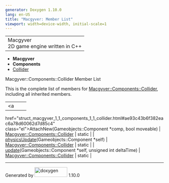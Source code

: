 ```yaml
---
generator: Doxygen 1.10.0
lang: en-US
title: "Macgyver: Member List"
viewport: width=device-width, initial-scale=1
---
```


<div id="top">

<div id="titlearea">

<table data-cellspacing="0" data-cellpadding="0">
<colgroup>
<col style="width: 100%" />
</colgroup>
<tbody>
<tr id="projectrow" class="odd">
<td id="projectalign"><div id="projectname">
Macgyver
</div>
<div id="projectbrief">
2D game engine written in C++
</div></td>
</tr>
</tbody>
</table>

</div>

<div id="main-nav">

</div>

<div id="nav-path" class="navpath">

- **Macgyver**
- **Components**
- <a href="struct_macgyver_1_1_components_1_1_collider.html"
  class="el">Collider</a>

</div>

</div>

<div class="header">

<div class="headertitle">

<div class="title">

Macgyver::Components::Collider Member List

</div>

</div>

</div>

<div class="contents">

This is the complete list of members for
<a href="struct_macgyver_1_1_components_1_1_collider.html"
class="el">Macgyver::Components::Collider</a>, including all inherited
members.

|                                                                                           |                                                            |                                    |
|-------------------------------------------------------------------------------------------|------------------------------------------------------------|------------------------------------|
| <a                                                                                        
 href="struct_macgyver_1_1_components_1_1_collider.html#ae93c43b6f382eac6a78d60062d7d85c4"  
 class="el">AttachNew</a>(Gameobjects::Component \*comp, bool moveable)                     | <a href="struct_macgyver_1_1_components_1_1_collider.html" 
                                                                                             class="el">Macgyver::Components::Collider</a>               | <span class="mlabel">static</span> |
| <a                                                                                        
 href="struct_macgyver_1_1_components_1_1_collider.html#aad7474e6ec63640ed22524e3b9ea6583"  
 class="el">physicsUpdate</a>(Gameobjects::Component \*self)                                | <a href="struct_macgyver_1_1_components_1_1_collider.html" 
                                                                                             class="el">Macgyver::Components::Collider</a>               | <span class="mlabel">static</span> |
| <a                                                                                        
 href="struct_macgyver_1_1_components_1_1_collider.html#a3df80261886a302e3f699ea316837e2a"  
 class="el">update</a>(Gameobjects::Component \*self, unsigned int deltaTime)               | <a href="struct_macgyver_1_1_components_1_1_collider.html" 
                                                                                             class="el">Macgyver::Components::Collider</a>               | <span class="mlabel">static</span> |

</div>

------------------------------------------------------------------------

<span class="small">Generated
by [<img src="doxygen.svg" class="footer" width="104" height="31"
alt="doxygen" />](https://www.doxygen.org/index.html) 1.10.0</span>
